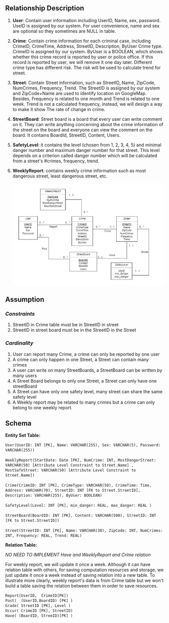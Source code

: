 
## Relationship Description
1. **User**: Contain user information including UserID, Name, sex, password.  UseID is assigned by our system. For user convenience, name and sex are optional so they sometimes are NULL in table. 

2. **Crime**: Contain crime information for each criminal case, including CrimeID, CrimeTime, Address, StreetID, Description,
    ByUser Crime type.  CrimeID is assigned by our system. ByUser is a BOOLEAN, which shows whether this crime record is reported by user or police office. If this record is reported by user, we will remove it one day later. Different crime type has different risk. The risk will be used to calculate trend for street. 

3. **Street**: Contain Street information, such as StreetID, Name, ZipCode, NumCrimes, Frequency, Trend. The StreetID is assigned by our system and ZipCode+Name are used to identify location on GoogleMap. Besides, Frequency is related to one month and Trend is related to one week. Trend is not a calculated frequency, instead, we will design a way to make it show The rate of change in crime.  

4. **StreetBoard**: Street board is a board that every user can write comment on it. They can write anything concerning about the crime information of the street on the board and everyone can view the comment on the board. It contains BoardId, StreetID, Content, Users.  

5. **SafetyLevel**: it contains the level (chosen from 1, 2, 3, 4, 5) and minimal danger number and maximum danger number for that street. This level depends on a criterion called danger number which will be calculated from a street's #crimes, frequency, trend. 

6. **WeeklyReport**: contains weekly crime information such as most dangerous street, least dangerous street, etc.   

   ![schema](schema.jpg)

## Assumption

### *Constraints*
1. StreetID in Crime table must be in StreetID in street
2. StreetID in street board must be in the StreetID in the Street
### *Cardinality*
1. User can report many Crime, a crime can only be reported by one user
2. A crime can only happen in one Street, a Street can contain many crimes
3. A user can write on many StreetBoards, a StreetBoard can be written by many users
4. A Street Board belongs to only one Street, a Street can only have one streetBoard
5. A Street can have only one safety level, many street can share the same safety level
6. A Weekly report may be related to many crimes but a crime can only belong to one weekly report.

## Schema

**Entity Set Table:**

    User(UserID: INT [PK], Name: VARCHAR(255), Sex: VARCHAR(5), Password: VARCHAR(255))

    WeeklyReport(StartDate: Date [PK], NumCrime: INT, MostDangerStreet: VARCHAR(50) [Attribute Level Constraint to Street.Name] , MostSafeStreet: VARCHAR(50) [Attribute Level Constraint to Street.Name])

    Crime(CrimeID: INT [PK], CrimeType: VARCHAR(50), CrimeTime: Time, Address: VARCHAR(70), StreetID: INT [FK to Street.StreetID], Description: VARCHAR(255), ByUser: BOOLEAN)

    SafetyLevel(Level: INT [PK], min_danger: REAL, max_danger: REAL )

    StreetBoard(BoardID: INT [PK], Content: VARCHAR(500), StreetID: INT [FK to Street.StreetID])

    Street(StreetID: INT [PK], Name: VARCHAR(30), ZipCode: INT, NumCrimes: INT, Frequency: REAL, Trend: REAL)



**Relation Table:**

*NO NEED TO IMPLEMENT Have and WeeklyReport and Crime relation*

For weekly report, we will update it once a week. Although it can have relation table with others, for saving computation resources and storage, we just update it once a week instead of saving relation into a new table. To illustrate more clearly, weekly report's data is from Crime table but we won't build a table saving the relation between them in order to save resources.

    Report(UserID,  CrimeID[PK])
    Post(  (UserID,BoardID) [PK] )
    Grade( StreetID [PK], Level )
    Occur( CrimeID [PK], StreetID)
    Have( (BoardID, StreeID)[PK] )
